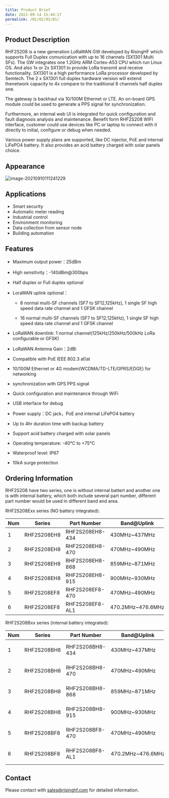 ```yaml
---
title: Product Brief
date: 2021-09-14 15:44:17
permalink: /01/02/02/01/
---
```

## Product Description

RHF2S208 is a new generation LoRaWAN GW developed by RisingHF which supports Full Duplex comunication with up to 16 channels (SX1301 Multi SFs). The GW integrates one 1.2GHz ARM Cortex-A53 CPU which run Linux OS. And also 1x or 2x SX1301 to provide LoRa transmit and receive functionality. SX1301 is a high performance LoRa processor developed by Semtech. The 2 x SX1301 full duplex hardware version will extend thenetwork capacity to 4x compare to the traditional 8 channels half duplex one.

The gateway is backhaul via 10/100M Ethernet or LTE. An on-board GPS module could be used to generate a PPS signal for synchronization.

Furthermore, an internal web UI is integrated for quick configuration and fault diagnosis analysis and maintenance. Benefit form RHF2S208 WIFI interface, customer could use devices like PC or laptop to connect with it directly to initial, configure or debug when needed.

Various power supply plans are supported, like DC injector, PoE and internal LiFePO4 battery. It also provides an acid battery charged with solar panels choice.

## Appearance

![image-20210910111241229](https://wiki.risinghf.com/upload/img/20ae05a4c15ac208aef9aea4a2e6de3c.png)

## Applications

- Smart security
- Automatic meter reading
- Industrial control
- Environment monitoring
- Data collection from sensor node
- Building automation

## Features

- Maximum output power：25dBm
- High sensitivity：-140dBm@300bps
- Half duplex or Full duplex optional
- LoraWAN uplink optional：

  -   8 normal multi-SF channels (SF7 to SF12,125kHz), 1 single SF high speed data rate channel and 1 GFSK channel

  -   16 normal multi-SF channels (SF7 to SF12,125kHz), 1 single SF high speed data rate channel and 1 GFSK channel
- LoRaWAN downlink: 1 normal channel(125kHz/250kHz/500kHz LoRa configurable or GFSK)
- LoRaWAN Antenna Gain：2dBi
- Compatible with PoE IEEE 802.3 af/at

- 10/100M Ethernet or 4G modem(WCDMA/TD-LTE/GPRS/EDGE) for networking

- synchronization with GPS PPS signal

- Quick configuration and maintenance through WiFi

- USB interface for debug

- Power supply：DC jack，PoE and internal LiFePO4 battery

- Up to 4hr duration time with backup battery

- Support acid battery charged with solar panels

- Operating temperature: -40°C to +75°C

- Waterproof level: IP67

- 10kA surge protection

## Ordering Information

RHF2S208 have two series, one is without internal battert and another one is with internal battery, which both include several part number, different part number would be used in different band and area.

RHF2S208Exx series (NO battery integrated):

| Num  | Series      | Part Number     | Band@Uplink       | Band@Downlink     | specifications       |
| ---- | ----------- | --------------- | ----------------- | ----------------- | -------------------- |
| 1    | RHF2S208EH8 | RHF2S208EH8-434 | 430MHz~437MHz     | 430MHz~437MHz     | 8channel/Half duplex |
| 2    | RHF2S208EH8 | RHF2S208EH8-470 | 470MHz~490MHz     | 470MHz~510MHz     | 8channel/Half duplex |
| 3    | RHF2S208EH8 | RHF2S208EH8-868 | 859MHz~871MHz     | 859MHz~871MHz     | 8channel/Half duplex |
| 4    | RHF2S208EH8 | RHF2S208EH8-915 | 900MHz~930MHz     | 900MHz~930MHz     | 8channel/Half duplex |
| 5    | RHF2S208EF8 | RHF2S208EF8-470 | 470MHz~490MHz     | 500MHz~510MHz     | 8channel/Full duplex |
| 6    | RHF2S208EF8 | RHF2S208EF8-AL1 | 470.2MHz~476.6MHz | 483.8MHz~490.2MHz | 8channel/Full duplex |

RHF2S208Bxx series (internal battery integrated):

| Num  | Series      | Part Number     | Band@Uplink       | Band@Downlink     | specifications                         |
| ---- | ----------- | --------------- | ----------------- | ----------------- | -------------------------------------- |
| 1    | RHF2S208BH8 | RHF2S208BH8-434 | 430MHz~437MHz     | 430MHz~437MHz     | 8channel/Half duplex<br>Battery Inside |
| 2    | RHF2S208BH8 | RHF2S208BH8-470 | 470MHz~490MHz     | 470MHz~510MHz     | 8channel/Half duplex<br>Battery Inside |
| 3    | RHF2S208BH8 | RHF2S208BH8-868 | 859MHz~871MHz     | 859MHz~871MHz     | 8channel/Half duplex<br>Battery Inside |
| 4    | RHF2S208BH8 | RHF2S208BH8-915 | 900MHz~930MHz     | 900MHz~930MHz     | 8channel/Half duplex<br>Battery Inside |
| 5    | RHF2S208BF8 | RHF2S208BF8-470 | 470MHz~490MHz     | 500MHz~510MHz     | 8channel/Full duplex<br>Battery Inside |
| 6    | RHF2S208BF8 | RHF2S208BF8-AL1 | 470.2MHz~476.6MHz | 483.8MHz~490.2MHz | 8channel/Full duplex<br>Battery Inside |

## Contact

Please contact with sales@risinghf.com for detailed information.







